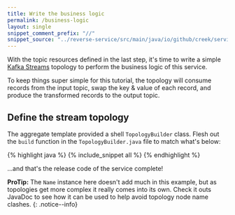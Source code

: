 ```yaml
---
title: Write the business logic
permalink: /business-logic
layout: single
snippet_comment_prefix: "//"
snippet_source: "../reverse-service/src/main/java/io/github/creek/service/basic/kafka/streams/demo/service/kafka/streams/TopologyBuilder.java"
---
```


With the topic resources defined in the last step, it's time to write a simple [Kafka Streams][kafkaStreams] 
topology to perform the business logic of this service. 

To keep things super simple for this tutorial, the topology will consume records from the input topic, 
swap the key & value of each record, and produce the transformed records to the output topic.

## Define the stream topology

The aggregate template provided a shell `TopologyBuilder` class.
Flesh out the `build` function in the `TopologyBuilder.java` file to match what's below:

{% highlight java %}
{% include_snippet all %}
{% endhighlight %}

...and that's the release code of the service complete!

**ProTip:** The `Name` instance here doesn't add much in this example, but as topologies get more complex 
it really comes into its own. Check it outs JavaDoc to see how it can be used to help avoid topology node name clashes.
{: .notice--info}

[kafkaStreams]: https://kafka.apache.org/documentation/streams/